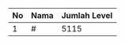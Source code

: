 | No | Nama            | Jumlah Level |
|----|-----------------|--------------|
| 1  | #    |    5115        |
